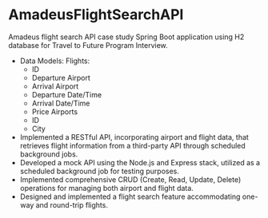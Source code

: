 # AmadeusFlightSearchAPI
Amadeus flight search API case study Spring Boot application using H2 database for Travel to Future Program Interview.

- Data Models:
  Flights:
  - ID
  - Departure Airport
  - Arrival Airport
  - Departure Date/Time
  - Arrival Date/Time
  - Price
  Airports
  - ID
  - City
- Implemented a RESTful API, incorporating airport and flight data, that retrieves flight information from a third-party API through scheduled background jobs.
- Developed a mock API using the Node.js and Express stack, utilized as a scheduled background job for testing purposes.
- Implemented comprehensive CRUD (Create, Read, Update, Delete) operations for managing both airport and flight data.
- Designed and implemented a flight search feature accommodating one-way and round-trip flights.
